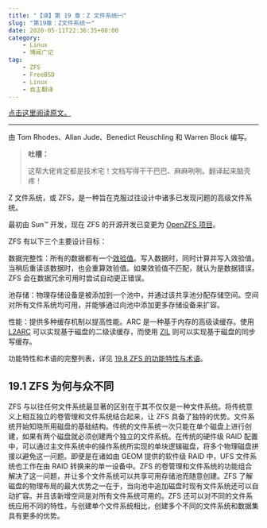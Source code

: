 ```yaml
---
title: "【译】第 19 章：Z 文件系统㈠"
slug: "第19章：Z文件系统一"
date: 2020-05-11T22:36:35+08:00
category:
    - Linux
    - 博闻广记
tag:
    - ZFS
    - FreeBSD
    - Linux
    - 自主翻译
---
```


[点击这里阅读原文。](https://www.freebsd.org/doc/handbook/zfs.html)

---

由 Tom Rhodes、Allan Jude、Benedict Reuschling 和 Warren Block 编写。

> **吐槽：**
>
> 这帮大佬肯定都是技术宅！文档写得干干巴巴、麻麻咧咧。翻译起来脑壳疼！

<!--more-->

Z 文件系统，或 ZFS，是一种旨在克服过往设计中诸多已发现问题的高级文件系统。

最初由 Sun™ 开发，现在 ZFS 的开源开发已变更为 [OpenZFS 项目](http://open-zfs.org/)。

ZFS 有以下三个主要设计目标：

数据完整性：所有的数据都有一个[效验值](https://www.freebsd.org/doc/handbook/zfs-term.html#zfs-term-checksum)。写入数据时，同时计算并写入效验值。当稍后重读该数据时，也会重算效验值。如果效验值不匹配，就认为是数据错误。ZFS 会在数据冗余可用时尝试自动更正错误。

池存储：物理存储设备是被添加到一个池中，并通过该共享池分配存储空间。空间对所有文件系统均可用，并能够通过向池中添加更多存储设备来扩容。

性能：提供多种缓存机制以提高性能。ARC 是一种基于内存的高级读缓存。使用 [L2ARC](https://www.freebsd.org/doc/handbook/zfs-term.html#zfs-term-l2arc) 可以实现基于磁盘的二级读缓存，而使用 [ZIL](https://www.freebsd.org/doc/handbook/zfs-term.html#zfs-term-zil) 则可以实现基于磁盘的同步写缓存。

功能特性和术语的完整列表，详见 [19.8 ZFS 的功能特性与术语](https://www.freebsd.org/doc/handbook/zfs-term.html)。

## 19.1 ZFS 为何与众不同

ZFS 与以往任何文件系统最显著的区别在于其不仅仅是一种文件系统。将传统意义上相互独立的卷管理和文件系统结合起来，让 ZFS 具备了独特的优势。文件系统开始知晓所用磁盘的基础结构。传统的文件系统一次只能在单个磁盘上进行创建，如果有两个磁盘就必须创建两个独立的文件系统。在传统的硬件级 RAID 配置中，可以通过主文件系统中的操作系统所实现的单块逻辑磁盘，将多个物理磁盘拼接以避免这一问题。即便是在诸如由 GEOM 提供的软件级 RAID 中，UFS 文件系统也工作在由 RAID 转换来的单一设备中。ZFS 的卷管理和文件系统的功能组合解决了这一问题，并让多个文件系统可以共享可用存储池而随意创建。ZFS 了解磁盘的物理布局的最大优势之一在于，当向池中追加磁盘时现有文件系统还可以自动扩容。并且该新增空间是对所有文件系统可用的。ZFS 还可以对不同的文件系统应用不同的特性，与创建单个文件系统相比，创建多个不同的文件系统和数据集具有更多的优势。
